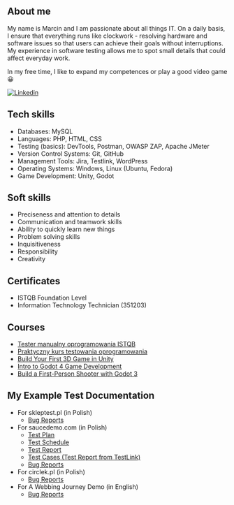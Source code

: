 ## About me
My name is Marcin and I am passionate about all things IT.
On a daily basis, I ensure that everything runs like clockwork - resolving hardware and software issues so that users can achieve their goals without interruptions. My experience in software testing allows me to spot small details that could affect everyday work.

In my free time, I like to expand my competences or play a good video game 😀

[![Linkedin](https://img.shields.io/badge/LinkedIn-0077B5?style=for-the-badge&logo=linkedin&logoColor=white)](https://www.linkedin.com/in/marcin-szyma%C5%84ski-qa/)

## Tech skills
* Databases: MySQL
* Languages: PHP, HTML, CSS
* Testing (basics): DevTools, Postman, OWASP ZAP, Apache JMeter
* Version Control Systems: Git, GitHub
* Management Tools: Jira, Testlink, WordPress
* Operating Systems: Windows, Linux (Ubuntu, Fedora)
* Game Development: Unity, Godot

## Soft skills
* Preciseness and attention to details
* Communication and teamwork skills
* Ability to quickly learn new things
* Problem solving skills
* Inquisitiveness
* Responsibility
* Creativity

## Certificates
* ISTQB Foundation Level
* Information Technology Technician (351203)

## Courses
* [Tester manualny oprogramowania ISTQB](https://dobrekursy.it/tester-manualny/)
* [Praktyczny kurs testowania oprogramowania](https://www.udemy.com/course/praktyczny-kurs-testowania-oprogramowania/?course_id=4345304)
* [Build Your First 3D Game in Unity](https://www.youtube.com/playlist?list=PLrnPJCHvNZuB5ATsJZLKX3AW4V9XaIV9b)
* [Intro to Godot 4 Game Development](https://academy.zenva.com/product/intro-to-godot-4-game-development/)
* [Build a First-Person Shooter with Godot 3](https://academy.zenva.com/course/build-a-first-person-shooter-with-godot/)

## My Example Test Documentation
* For skleptest.pl (in Polish)
  * [Bug Reports](https://github.com/Maar2048/portfolio/blob/main/skleptest.pl/zgloszeniabledow.pdf)
* For saucedemo.com (in Polish)
  * [Test Plan](https://github.com/Maar2048/portfolio/blob/main/saucedemo.com/plantestow.pdf)
  * [Test Schedule](https://github.com/Maar2048/portfolio/blob/main/saucedemo.com/harmonogramtestow.pdf)
  * [Test Report](https://github.com/Maar2048/portfolio/blob/main/saucedemo.com/raportztestow.pdf)
  * [Test Cases (Test Report from TestLink)](https://github.com/Maar2048/portfolio/blob/main/saucedemo.com/raportztestow_testlink.pdf)
  * [Bug Reports](https://github.com/Maar2048/portfolio/tree/main/saucedemo.com/zgloszeniabledow_jira)
* For circlek.pl (in Polish)
  *  [Bug Reports](https://github.com/Maar2048/portfolio/blob/main/circlek.pl/zgloszeniabledow.pdf)
* For A Webbing Journey Demo (in English)
  *  [Bug Reports](https://github.com/Maar2048/portfolio/blob/main/A%20Webbing%20Journey/bugreports.pdf)
